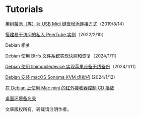# Tutorials

[用树莓派（等）为 USB Midi 键盘增添连接方式](MidiPi/index.md)（2019/8/14）

[搭建易于访问的私人 PeerTube 实例](PeerTube/index.md)（2022/2/10）

Debian 相关

[Debian 使用 Btrfs 文件系统实现快照和恢复](Debian/btrfs.md)（2024/1/11）

[Debian 使用 libimobiledevice 实现苹果设备无线备份](Debian/libimobiledevice.md)（2024/1/11）

[Debian 安装 macOS Sonoma KVM 虚拟机](Debian/osx-kvm.md) (2024/1/12)

[在 Debian 上使用 Mac mini 的红外接收器控制 CD 播放](Debian/cd-player.md)

[桌面环境备忘录](Debian/desktop.md)

文章版权所有，转载请注明作者。
